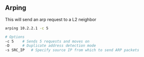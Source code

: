 ## Arping

This will send an arp request to a L2 neighbor

```bash
arping 10.2.2.1 -c 5

# Options
-c 5	# Sends 5 requests and moves on
-D		# Duplicate address detection mode
-s SRC_IP	# Specify source IP from which to send ARP packets
```

